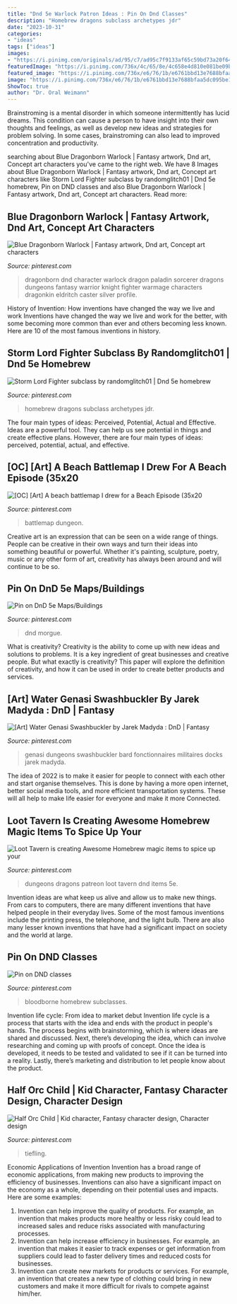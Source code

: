 ```yaml
---
title: "Dnd 5e Warlock Patron Ideas : Pin On Dnd Classes"
description: "Homebrew dragons subclass archetypes jdr"
date: "2023-10-31"
categories:
- "ideas"
tags: ["ideas"]
images:
- "https://i.pinimg.com/originals/ad/95/c7/ad95c7f9133af65c59bd73a20f64e37a.png"
featuredImage: "https://i.pinimg.com/736x/4c/65/8e/4c658e4d810e081be09b900c957d0aaa.jpg"
featured_image: "https://i.pinimg.com/736x/e6/76/1b/e6761bbd13e7688bfaa5dc095be14fa1.jpg"
image: "https://i.pinimg.com/736x/e6/76/1b/e6761bbd13e7688bfaa5dc095be14fa1.jpg"
ShowToc: true
author: "Dr. Oral Weimann"
---
```



Brainstroming is a mental disorder in which someone intermittently has lucid dreams. This condition can cause a person to have insight into their own thoughts and feelings, as well as develop new ideas and strategies for problem solving. In some cases, brainstroming can also lead to improved concentration and productivity.

	

		
searching about Blue Dragonborn Warlock | Fantasy artwork, Dnd art, Concept art characters you've came to the right web. We have 8 Images about Blue Dragonborn Warlock | Fantasy artwork, Dnd art, Concept art characters like Storm Lord Fighter subclass by randomglitch01 | Dnd 5e homebrew, Pin on DND classes and also Blue Dragonborn Warlock | Fantasy artwork, Dnd art, Concept art characters. Read more:
		
    
## Blue Dragonborn Warlock | Fantasy Artwork, Dnd Art, Concept Art Characters

<img loading=lazy src="https://i.pinimg.com/originals/ad/95/c7/ad95c7f9133af65c59bd73a20f64e37a.png" onerror="this.onerror=null;this.src='https://tse4.mm.bing.net/th?id=OIP.puoGKpb6M2jSx8Bik4tLwwHaKC&amp;pid=15.1';" alt="Blue Dragonborn Warlock | Fantasy artwork, Dnd art, Concept art characters">

_Source: pinterest.com_

>dragonborn dnd character warlock dragon paladin sorcerer dragons dungeons fantasy warrior knight fighter warmage characters dragonkin eldritch caster silver profile. 

	

History of Invention: How inventions have changed the way we live and work
Inventions have changed the way we live and work for the better, with some becoming more common than ever and others becoming less known. Here are 10 of the most famous inventions in history.

    
## Storm Lord Fighter Subclass By Randomglitch01 | Dnd 5e Homebrew

<img loading=lazy src="https://i.pinimg.com/736x/4c/65/8e/4c658e4d810e081be09b900c957d0aaa.jpg" onerror="this.onerror=null;this.src='https://tse2.mm.bing.net/th?id=OIP.0G4OtrtpuRNXz4ESyeD_gAHaJw&amp;pid=15.1';" alt="Storm Lord Fighter subclass by randomglitch01 | Dnd 5e homebrew">

_Source: pinterest.com_

>homebrew dragons subclass archetypes jdr. 

	

The four main types of ideas: Perceived, Potential, Actual and Effective.
Ideas are a powerful tool. They can help us see potential in things and create effective plans. However, there are four main types of ideas: perceived, potential, actual, and effective.

    
## [OC] [Art] A Beach Battlemap I Drew For A Beach Episode (35x20

<img loading=lazy src="https://i.pinimg.com/736x/64/63/49/64634940eae1d99d231caa9a885f8b52.jpg" onerror="this.onerror=null;this.src='https://tse2.mm.bing.net/th?id=OIP.d4uSuwFafS0_230wD0vCSQHaEP&amp;pid=15.1';" alt="[OC] [Art] A beach battlemap I drew for a Beach Episode (35x20">

_Source: pinterest.com_

>battlemap dungeon. 

	

Creative art is an expression that can be seen on a wide range of things. People can be creative in their own ways and turn their ideas into something beautiful or powerful. Whether it's painting, sculpture, poetry, music or any other form of art, creativity has always been around and will continue to be so.

    
## Pin On DnD 5e Maps/Buildings

<img loading=lazy src="https://i.pinimg.com/736x/35/72/7a/35727a50ed2c9313d1a15c9cba591adc.jpg" onerror="this.onerror=null;this.src='https://tse2.mm.bing.net/th?id=OIP.CsKBiAFh5BmI-hueVfKM_QHaLH&amp;pid=15.1';" alt="Pin on DnD 5e Maps/Buildings">

_Source: pinterest.com_

>dnd morgue. 

	

What is creativity?
Creativity is the ability to come up with new ideas and solutions to problems. It is a key ingredient of great businesses and creative people. But what exactly is creativity? This paper will explore the definition of creativity, and how it can be used in order to create better products and services.

    
## [Art] Water Genasi Swashbuckler By Jarek Madyda : DnD | Fantasy

<img loading=lazy src="https://i.pinimg.com/736x/ea/da/73/eada73c3a631318ad703796f45b1818d.jpg" onerror="this.onerror=null;this.src='https://tse3.mm.bing.net/th?id=OIP.fq0GXQsTKI_OdtboBkgeOQHaL0&amp;pid=15.1';" alt="[Art] Water Genasi Swashbuckler by Jarek Madyda : DnD | Fantasy">

_Source: pinterest.com_

>genasi dungeons swashbuckler bard fonctionnaires militaires docks jarek madyda. 

	

The idea of 2022 is to make it easier for people to connect with each other and start organise themselves. This is done by having a more open internet, better social media tools, and more efficient transportation systems. These will all help to make life easier for everyone and make it more Connected.

    
## Loot Tavern Is Creating Awesome Homebrew Magic Items To Spice Up Your

<img loading=lazy src="https://i.pinimg.com/736x/c3/83/27/c38327355fa7112357d5cb8431097b17.jpg" onerror="this.onerror=null;this.src='https://tse1.mm.bing.net/th?id=OIP.aZewFYXtgwXY0xQYFIQWgAHaHa&amp;pid=15.1';" alt="Loot Tavern is creating Awesome Homebrew magic items to spice up your">

_Source: pinterest.com_

>dungeons dragons patreon loot tavern dnd items 5e. 

	

Invention ideas are what keep us alive and allow us to make new things. From cars to computers, there are many different inventions that have helped people in their everyday lives. Some of the most famous inventions include the printing press, the telephone, and the light bulb. There are also many lesser known inventions that have had a significant impact on society and the world at large.

    
## Pin On DND Classes

<img loading=lazy src="https://i.pinimg.com/736x/e5/1d/ee/e51deef05cf3bd14e4c5e169bee51f61.jpg" onerror="this.onerror=null;this.src='https://tse2.mm.bing.net/th?id=OIP.I-qWHAOlTu5-z1P28zDaUAHaJl&amp;pid=15.1';" alt="Pin on DND classes">

_Source: pinterest.com_

>bloodborne homebrew subclasses. 

	

Invention life cycle: From idea to market debut
Invention life cycle is a process that starts with the idea and ends with the product in people's hands. The process begins with brainstorming, which is where ideas are shared and discussed. Next, there’s developing the idea, which can involve researching and coming up with proofs of concept. Once the idea is developed, it needs to be tested and validated to see if it can be turned into a reality. Lastly, there’s marketing and distribution to let people know about the product.

    
## Half Orc Child | Kid Character, Fantasy Character Design, Character Design

<img loading=lazy src="https://i.pinimg.com/736x/e6/76/1b/e6761bbd13e7688bfaa5dc095be14fa1.jpg" onerror="this.onerror=null;this.src='https://tse3.mm.bing.net/th?id=OIP.7yiXIkgwC1O_vi_CwbCnuAHaGP&amp;pid=15.1';" alt="Half Orc Child | Kid character, Fantasy character design, Character design">

_Source: pinterest.com_

>tiefling. 

	

Economic Applications of Invention
Invention has a broad range of economic applications, from making new products to improving the efficiency of businesses. Inventions can also have a significant impact on the economy as a whole, depending on their potential uses and impacts. Here are some examples: 
1. Invention can help improve the quality of products. For example, an invention that makes products more healthy or less risky could lead to increased sales and reduce risks associated with manufacturing processes. 
2. Invention can help increase efficiency in businesses. For example, an invention that makes it easier to track expenses or get information from suppliers could lead to faster delivery times and reduced costs for businesses. 
3. Invention can create new markets for products or services. For example, an invention that creates a new type of clothing could bring in new customers and make it more difficult for rivals to compete against him/her.

